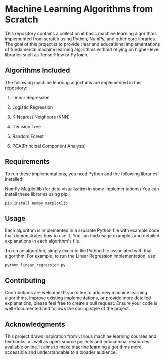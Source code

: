 # Machine Learning Algorithms from Scratch
This repository contains a collection of basic machine learning algorithms implemented from scratch using Python, NumPy, and other core libraries. The goal of this project is to provide clear and educational implementations of fundamental machine learning algorithms without relying on higher-level libraries such as TensorFlow or PyTorch.

## Algorithms Included
The following machine learning algorithms are implemented in this repository:

1. Linear Regression

2. Logistic Regression

3. K-Nearest Neighbors (KNN)

4. Decision Tree

5. Random Forest

6. PCA(Principal Component Analysis)



## Requirements
To run these implementations, you need Python and the following libraries installed:

NumPy
Matplotlib (for data visualization in some implementations)
You can install these libraries using pip:

```
pip install numpy matplotlib
```

## Usage
Each algorithm is implemented in a separate Python file with example code that demonstrates how to use it. You can find usage examples and detailed explanations in each algorithm's file.

To run an algorithm, simply execute the Python file associated with that algorithm. For example, to run the Linear Regression implementation, use:

```
python linear_regression.py
```

## Contributing
Contributions are welcome! If you'd like to add new machine learning algorithms, improve existing implementations, or provide more detailed explanations, please feel free to create a pull request. Ensure your code is well-documented and follows the coding style of the project.

## Acknowledgments
This project draws inspiration from various machine learning courses and textbooks, as well as open-source projects and educational resources available online. It aims to make machine learning algorithms more accessible and understandable to a broader audience.

